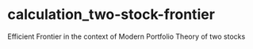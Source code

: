 # calculation_two-stock-frontier
Efficient Frontier in the context of Modern Portfolio Theory of two stocks
